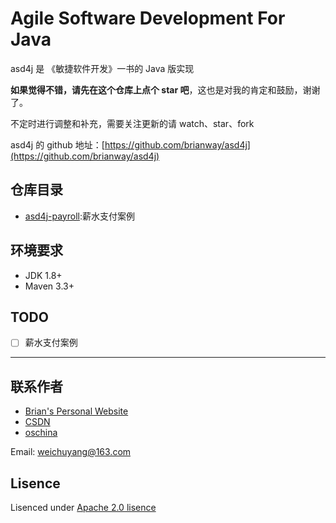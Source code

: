 # Agile Software Development For Java

asd4j 是 《敏捷软件开发》一书的 Java 版实现

**如果觉得不错，请先在这个仓库上点个 star 吧**，这也是对我的肯定和鼓励，谢谢了。

不定时进行调整和补充，需要关注更新的请 watch、star、fork

asd4j 的 github 地址：[https://github.com/brianway/asd4j](https://github.com/brianway/asd4j)


## 仓库目录

- [asd4j-payroll](/asd4j-payroll):薪水支付案例


## 环境要求

- JDK 1.8+
- Maven 3.3+


## TODO

* [ ] 薪水支付案例


-----

## 联系作者

- [Brian's Personal Website](http://brianway.github.io/)
- [CSDN](http://blog.csdn.net/h3243212/)
- [oschina](http://my.oschina.net/brianway)


Email: weichuyang@163.com



## Lisence

Lisenced under [Apache 2.0 lisence](http://opensource.org/licenses/Apache-2.0)
